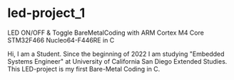 # led-project_1
LED ON/OFF &amp; Toggle BareMetalCoding with ARM  Cortex M4 Core STM32F466 Nucleo64-F446RE in C 

Hi, I am a Student. Since the beginning of 2022 I am studying "Embedded Systems Engineer" at University of California San Diego Extended Studies.
This LED-project is my first Bare-Metal Coding in C. 

